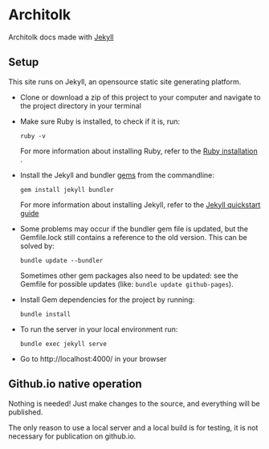 # Architolk

Architolk docs made with [Jekyll](https://jekyllrb.com/)

## Setup

This site runs on Jekyll, an opensource static site generating platform.

- Clone or download a zip of this project to your computer and navigate to the
  project directory in your terminal

- Make sure Ruby is installed, to check if it is, run:
  ```
  ruby -v
  ```
  For more information about installing Ruby, refer to the [Ruby installation ](https://www.ruby-lang.org/en/documentation/installation/).

- Install the Jekyll and bundler [gems](https://jekyllrb.com/docs/ruby-101/#gems) from the commandline:
  ```
  gem install jekyll bundler
  ```
  For more information about installing Jekyll, refer to the [Jekyll quickstart guide](https://jekyllrb.com/docs/quickstart/)

- Some problems may occur if the bundler gem file is updated, but the Gemfile.lock still contains a reference to the old version. This can be solved by:
  ```
  bundle update --bundler
  ```
  Sometimes other gem packages also need to be updated: see the Gemfile for possible updates (like: `bundle update github-pages`).

- Install Gem dependencies for the project by running:
  ```
  bundle install
  ```

- To run the server in your local environment run:
  ```
  bundle exec jekyll serve
  ```

- Go to http://localhost:4000/ in your browser

## Github.io native operation

Nothing is needed! Just make changes to the source, and everything will be published.

The only reason to use a local server and a local build is for testing, it is not necessary for publication on github.io.
